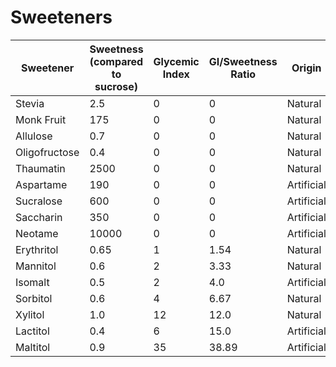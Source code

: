 # Sweeteners

| Sweetener     | Sweetness (compared to sucrose) | Glycemic Index | GI/Sweetness Ratio | Origin     | Heat Stability |
|---------------|---------------------------------|----------------|--------------------|------------|----------------|
| Stevia        | 2.5                             | 0              | 0                  | Natural    | Stable         |
| Monk Fruit    | 175                             | 0              | 0                  | Natural    | Stable         |
| Allulose      | 0.7                             | 0              | 0                  | Natural    | Stable         |
| Oligofructose | 0.4                             | 0              | 0                  | Natural    | Stable         |
| Thaumatin     | 2500                            | 0              | 0                  | Natural    | Stable         |
| Aspartame     | 190                             | 0              | 0                  | Artificial | Unstable       |
| Sucralose     | 600                             | 0              | 0                  | Artificial | Stable         |
| Saccharin     | 350                             | 0              | 0                  | Artificial | Stable         |
| Neotame       | 10000                           | 0              | 0                  | Artificial | Stable         |
| Erythritol    | 0.65                            | 1              | 1.54               | Natural    | Stable         |
| Mannitol      | 0.6                             | 2              | 3.33               | Natural    | Stable         |
| Isomalt       | 0.5                             | 2              | 4.0                | Artificial | Stable         |
| Sorbitol      | 0.6                             | 4              | 6.67               | Natural    | Stable         |
| Xylitol       | 1.0                             | 12             | 12.0               | Natural    | Stable         |
| Lactitol      | 0.4                             | 6              | 15.0               | Artificial | Stable         |
| Maltitol      | 0.9                             | 35             | 38.89              | Artificial | Stable         |


